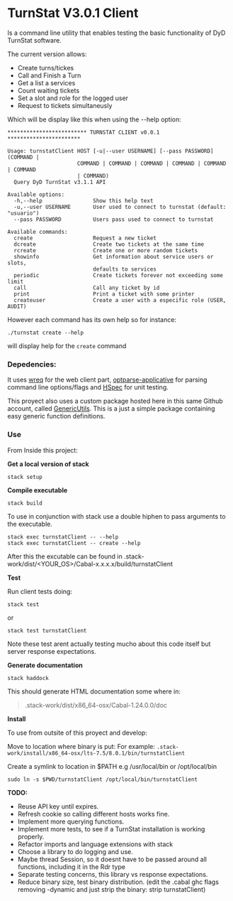 # TurnStat V3.0.1 Client

Is a command line utility that  enables testing the basic functionality of DyD TurnStat software.

The current version allows: 

- Create turns/tickes
- Call and Finish a Turn
- Get a list a services
- Count waiting tickets
- Set a slot and role for the logged user
- Request to tickets simultaneusly

Which will be display like this when using the --help option:

```shell
************************* TURNSTAT CLIENT v0.0.1 ***********************

Usage: turnstatClient HOST [-u|--user USERNAME] [--pass PASSWORD] (COMMAND |
                      COMMAND | COMMAND | COMMAND | COMMAND | COMMAND | COMMAND
                      | COMMAND)
  Query DyD TurnStat v3.1.1 API

Available options:
  -h,--help                Show this help text
  -u,--user USERNAME       User used to connect to turnstat (default: "usuario")
  --pass PASSWORD          Users pass used to connect to turnstat

Available commands:
  create                   Request a new ticket
  dcreate                  Create two tickets at the same time
  rcreate                  Create one or more random tickets
  showinfo                 Get information about service users or slots,
                           defaults to services
  periodic                 Create tickets forever not exceeding some limit
  call                     Call any ticket by id
  print                    Print a ticket with some printer
  createuser               Create a user with a especific role (USER, AUDIT)
```

However each command has its own help so for instance: 

```shell
./turnstat create --help
```

will display help for the `create` command


### Depedencies: 

It uses [wreq](http://www.serpentine.com/wreq/tutorial.html) for the web client part, 
[optparse-applicative](https://github.com/pcapriotti/optparse-applicative) for parsing command line options/flags and [HSpec](http://hspec.github.io/) for unit testing.

This proyect also uses a custom package hosted here in this same Github account, called [GenericUtils](https://github.com/DanielCardonaRojas/GenericUtils). 
This is a just a simple package containing easy generic function definitions.

### Use

From Inside this project: 

**Get a local version of stack** 

```shell
stack setup
```

**Compile executable**


```shell
stack build
```

To use in conjunction with stack use a double hiphen to pass arguments to the executable.
```shell
stack exec turnstatClient -- --help
stack exec turnstatClient -- create --help
```

After this the excutable can be found in .stack-work/dist/<YOUR_OS>/Cabal-x.x.x.x/build/turnstatClient

**Test**

Run client tests doing: 

```shell
stack test
```

or 

```shell
stack test turnstatClient
```

Note these test arent actually testing mucho about this code itself but server response expectations.

**Generate documentation**

```shell
stack haddock
```

This should generate HTML documentation some where in:

> .stack-work/dist/x86_64-osx/Cabal-1.24.0.0/doc


**Install**

To use from outsite of this proyect and develop:

Move to location where binary is put:
For example: `.stack-work/install/x86_64-osx/lts-7.5/8.0.1/bin/turnstatClient`

Create a symlink to location in $PATH e.g /usr/local/bin or /opt/local/bin

```shell
sudo ln -s $PWD/turnstatClient /opt/local/bin/turnstatClient
```

**TODO:**

- Reuse API key until expires.
- Refresh cookie so calling different hosts works fine.
- Implement more querying functions.
- Implement more tests, to see if a TurnStat installation is working properly.
- Refactor imports and language extensions with stack
- Choose a library to do logging and use.
- Maybe thread Session, so it doesnt have to be passed around all functions, including it in the Rdr type
- Separate testing concerns, this library vs response expectations.
- Reduce binary size, test binary distribution. (edit the .cabal ghc flags removing -dynamic and just strip the binary: strip turnstatClient)
